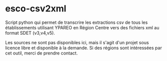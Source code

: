 # esco-csv2xml
Script python qui permet de transcrire les extractions csv de tous les établissements utilisant YPAREO en Région Centre vers des fichiers xml au format SDET (v3,v4,v5).

Les sources ne sont pas disponibles ici, mais il s'agit d'un projet sous licence libre et disponible à la demande. Si des régions sont intéressées par cet outil, merci de prendre contact.
